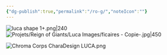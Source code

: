 ```yaml
---
{"dg-publish":true,"permalink":"/ro-g/","noteIcon":""}
---
```









![luca shape 1+.png|240](/img/user/Projets/Reign%20of%20Giants/Luca%20Images/luca%20shape%201+.png) ![Projets/Reign of Giants/Luca Images/ficaires - Copie-.jpg|450](/img/user/Projets/Reign%20of%20Giants/Luca%20Images/ficaires%20-%20Copie-.jpg)



![Chroma Corps CharaDesign LUCA.png](/img/user/Projets/Reign%20of%20Giants/Luca%20Images/Chroma%20Corps%20CharaDesign%20LUCA.png)